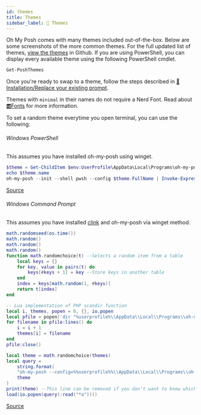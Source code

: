 ```yaml
---
id: themes
title: Themes
sidebar_label: 🎨 Themes
---
```


Oh My Posh comes with many themes included out-of-the-box. Below are some screenshots of the more common themes.
For the full updated list of themes, [view the themes][themes] in Github.  If you are using PowerShell, you can
display every available theme using the following PowerShell cmdlet.

```powershell
Get-PoshThemes
```

Once you're ready to swap to a theme, follow the steps described in [🚀Installation/Replace your existing prompt][replace-you-existing-prompt].

Themes with `minimal` in their names do not require a Nerd Font. Read about [🆎Fonts][fonts] for more information.

To set a random theme everytime you open terminal, you can use the following:

###### Windows PowerShell

This assumes you have installed oh-my-posh using winget.

```PowerShell
$theme = Get-ChildItem $env:UserProfile\AppData\Local\Programs\oh-my-posh\themes\ | Get-Random
echo $theme.name
oh-my-posh --init --shell pwsh --config $theme.FullName | Invoke-Expression
```
[Source](https://gist.github.com/MRDGH2821/69aa46f5c52daecb140c7f7ccdecf969)

###### Windows Command Prompt

This assumes you have installed [clink](https://mridgers.github.io/clink/) and oh-my-posh via winget method.

```lua
math.randomseed(os.time())
math.random()
math.random()
math.random()
function math.randomchoice(t) --Selects a random item from a table
    local keys = {}
    for key, value in pairs(t) do
        keys[#keys + 1] = key --Store keys in another table
    end
    index = keys[math.random(1, #keys)]
    return t[index]
end

-- Lua implementation of PHP scandir function
local i, themes, popen = 0, {}, io.popen
local pfile = popen('dir "%userprofile%\\AppData\\Local\\Programs\\oh-my-posh\\themes\\" /b')
for filename in pfile:lines() do
    i = i + 1
    themes[i] = filename
end
pfile:close()

local theme = math.randomchoice(themes)
local query =
    string.format(
    "oh-my-posh --config=%%userprofile%%\\AppData\\Local\\Programs\\oh-my-posh\\themes\\%s --init --shell cmd",
    theme
)
print(theme) --This line can be removed if you don't want to know which theme is loaded.
load(io.popen(query):read("*a"))()
```
[Source](https://gist.github.com/MRDGH2821/a05aa96724484e3bce55c3c66855b933)

[themes]: https://github.com/JanDeDobbeleer/oh-my-posh/tree/main/themes
[fonts]: /docs/config-fonts
[replace-you-existing-prompt]: /docs/windows#override-the-theme-settings

<!-- Do not change the content below, themes are rendered automatically -->
